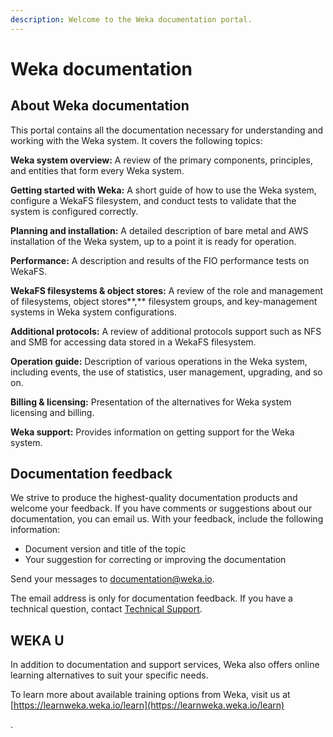 ```yaml
---
description: Welcome to the Weka documentation portal.
---
```


# Weka documentation

## About Weka documentation

This portal contains all the documentation necessary for understanding and working with the Weka system. It covers the following topics:

**Weka system overview:** A review of the primary components, principles, and entities that form every Weka system.

**Getting started with Weka:** A short guide of how to use the Weka system, configure a WekaFS filesystem, and conduct tests to validate that the system is configured correctly.

**Planning and installation:** A detailed description of bare metal and AWS installation of the Weka system, up to a point it is ready for operation.

**Performance:** A description and results of the FIO performance tests on WekaFS.

**WekaFS filesystems & object stores:** A review of the role and management of filesystems, object stores**,** filesystem groups, and key-management systems in Weka system configurations.

**Additional protocols:** A review of additional protocols support such as NFS and SMB for accessing data stored in a WekaFS filesystem.

**Operation guide:** Description of various operations in the Weka system, including events, the use of statistics, user management, upgrading, and so on.

**Billing & licensing:** Presentation of the alternatives for Weka system licensing and billing.

**Weka support:** Provides information on getting support for the Weka system.

## Documentation feedback

We strive to produce the highest-quality documentation products and welcome your feedback. If you have comments or suggestions about our documentation, you can email us. With your feedback, include the following information:

* Document version and title of the topic
* Your suggestion for correcting or improving the documentation

Send your messages to [documentation@weka.io](mailto:documentation@weka.io).

The email address is only for documentation feedback. If you have a technical question, contact [Technical Support](support/getting-support-for-your-weka-system.md).

## WEKA U

In addition to documentation and support services, Weka also offers online learning alternatives to suit your specific needs.

To learn more about available training options from Weka, visit us at [https://learnweka.weka.io/learn](https://learnweka.weka.io/learn)







.

